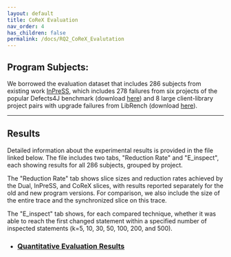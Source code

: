 ```yaml
---
layout: default
title: CoReX Evaluation
nav_order: 4
has_children: false
permalink: /docs/RQ2_CoReX_Evalutation
---
```


## Program Subjects: 
We borrowed the evaluation dataset that includes 286 subjects from existing work [InPreSS](https://ieeexplore.ieee.org/abstract/document/10172711),
which includes 278 failures from six projects of the popular Defects4J benchmark (download [here](https://zenodo.org/record/7683853#.Y_3L1y-975g)) and 8 large client-library project pairs with upgrade failures from LibRench (download [here](https://zenodo.org/record/7683853/files/InPreSSBench.zip?download=1)).

---

## Results
Detailed information about the experimental results is provided in the file linked below. The file includes two tabs, "Reduction Rate" and "E_inspect", each showing results for all 286 subjects, grouped by project.

The "Reduction Rate" tab shows slice sizes and reduction rates achieved by the Dual, InPreSS, and CoReX slices, with results reported separately for the old and new program versions. For comparison, we also include the size of the entire trace and the synchronized slice on this trace.

The "E_inspect" tab shows, for each compared technique, whether it was able to reach the first changed statement within a specified number of inspected statements (k=5, 10, 30, 50, 100, 200, and 500). 

* ### [Quantitative Evaluation Results](../../assets/results/QuantitativeEvaluationResults.xlsx)


